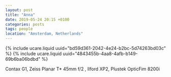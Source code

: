 ```yaml
---
layout: post
title: "Anna"
date: 2019-05-24 20:15 +0100
categories: posts
tags: people
location: "Amsterdam, Netherlands"
---
```


{% include ucare.liquid uuid="bd59d361-2042-4e24-b2bc-5d74263bd03c" %}
{% include ucare.liquid uuid="4843455b-4aa8-4afb-b149-69b6ba06bdbd" %}

Contax G1, Zeiss Planar T* 45mm f/2 , Ilford XP2, Plustek OpticFim 8200i


